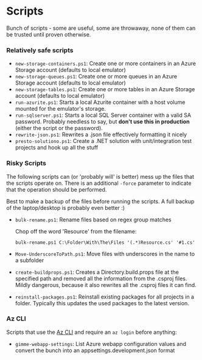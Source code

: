 # Scripts

Bunch of scripts - some are useful, some are throwaway, none of them can be trusted until proven otherwise.

### Relatively safe scripts

- `new-storage-containers.ps1`: Create one or more containers in an Azure Storage account (defaults to local emulator)
- `new-storage-queues.ps1`: Create one or more queues in an Azure Storage account (defaults to local emulator)
- `new-storage-tables.ps1`: Create one or more tables in an Azure Storage account (defaults to local emulator)
- `run-azurite.ps1`: Starts a local Azurite container with a host volume mounted for the emulator's storage.
- `run-sqlserver.ps1`: Starts a local SQL Server container with a valid SA password. Probably needless to say, but **don't use this in production** (either the script or the password).
- `rewrite-json.ps1`: Rewrites a .json file effectively formatting it nicely
- `presto-solutiono.ps1`: Create a .NET solution with unit/integration test projects and hook up all the stuff

### Risky Scripts

The following scripts can (or 'probably will' is better) mess up the files that the scripts operate on. There is an additional `-force` parameter to indicate that the operation should be performed.

Best to make a backup of the files before running the scripts. A full backup of the laptop/desktop is probably even better :)

- `bulk-rename.ps1`: Rename files based on regex group matches

  Chop off the word 'Resource' from the filename:

  `bulk-rename.ps1 C:\Folder\With\The\Files '(.*)Resource.cs' '#1.cs'`

- `Move-UnderscoreToPath.ps1`: Move files with underscores in the name to a subfolder
- `create-buildprops.ps1`: Creates a Directory.build.props file at the specified path and removed all the information from the .csproj files. Mildly dangerous, because it also rewrites all the .csproj files it can find.
- `reinstall-packages.ps1`: Reinstall existing packages for all projects in a folder. Typically this updates the used packages to the latest version.

### Az CLI
Scripts that use the [Az CLI](https://learn.microsoft.com/en-us/cli/azure/install-azure-cli) and require an `az login` before anything:

- `gimme-webapp-settings`: List Azure webapp configuration values and convert the bunch into an appsettings.development.json format